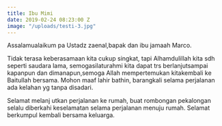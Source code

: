 ```yaml
---
title: Ibu Mimi
date: 2019-02-24 08:23:00 Z
image: "/uploads/testi-3.jpg"
---
```


Assalamualaikum pa Ustadz zaenal,bapak dan ibu jamaah Marco.

Tidak terasa keberasamaan kita cukup singkat, tapi Alhamdulillah kita sdh seperti saudara lama, semogasilaturahmi kita dapat trs berlanjutsampai
kapanpun dan dimanapun,semoga Allah mempertemukan kitakembali ke Baitullah
bersama. Mohon maaf lahir bathin, barangkali selama perjalanan ada kelahan yg tanpa disadari.

Selamat melanj utkan perjalanan ke rumah, buat rombongan pekalongan selalu diberkahi keselamatan selama perjalanan menuju rumah. Selamat berkumpul kembali bersama keluarga.